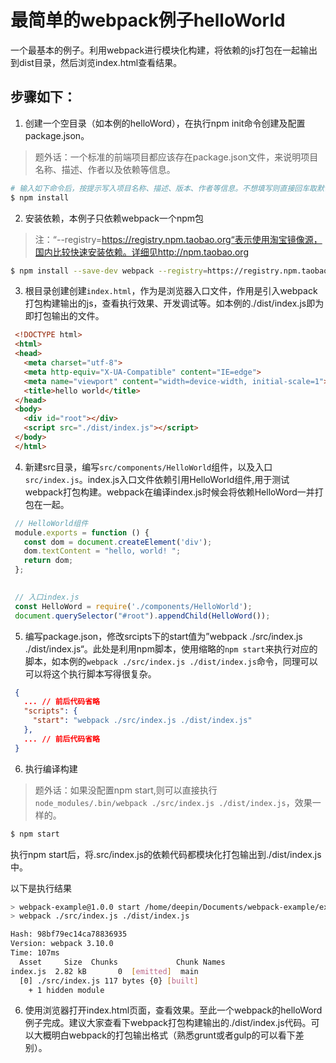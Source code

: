 # 最简单的webpack例子helloWorld

  一个最基本的例子。利用webpack进行模块化构建，将依赖的js打包在一起输出到dist目录，然后浏览index.html查看结果。
  
## 步骤如下：

  1. 创建一个空目录（如本例的helloWord），在执行npm init命令创建及配置package.json。
  > 题外话：一个标准的前端项目都应该存在package.json文件，来说明项目名称、描述、作者以及依赖等信息。
  ```bash
  # 输入如下命令后，按提示写入项目名称、描述、版本、作者等信息。不想填写则直接回车取默认也可以
  $ npm install
  ```

  2. 安装依赖，本例子只依赖webpack一个npm包
  > 注：“--registry=https://registry.npm.taobao.org“表示使用淘宝镜像源，国内比较快速安装依赖。详细见http://npm.taobao.org
  ```bash
  $ npm install --save-dev webpack --registry=https://registry.npm.taobao.org
  ```
 3. 根目录创建创建`index.html`，作为是浏览器入口文件，作用是引入webpack打包构建输出的js，查看执行效果、开发调试等。如本例的./dist/index.js即为即打包输出的文件。
 ``` html
  <!DOCTYPE html>
  <html>
  <head>
    <meta charset="utf-8">
    <meta http-equiv="X-UA-Compatible" content="IE=edge">
    <meta name="viewport" content="width=device-width, initial-scale=1">
    <title>hello world</title>
  </head>
  <body>
    <div id="root"></div>
    <script src="./dist/index.js"></script>
  </body>
  </html>
 ```

 4. 新建src目录，编写`src/components/HelloWorld`组件，以及入口`src/index.js`。index.js入口文件依赖引用HelloWorld组件,用于测试webpack打包构建。webpack在编译index.js时候会将依赖HelloWord一并打包在一起。
 ```js
  // HelloWorld组件
  module.exports = function () {
    const dom = document.createElement('div');
    dom.textContent = "hello, world! ";
    return dom;
  };
  
 ```
 ```js
  // 入口index.js
  const HelloWord = require('./components/HelloWorld');
  document.querySelector("#root").appendChild(HelloWord());
```

 5. 编写package.json，修改srcipts下的start值为”webpack ./src/index.js ./dist/index.js“。此处是利用npm脚本，使用缩略的`npm start`来执行对应的脚本，如本例的`webpack ./src/index.js ./dist/index.js`命令，同理可以可以将这个执行脚本写得很复杂。
 ```json
  {
    ... // 前后代码省略
    "scripts": {
      "start": "webpack ./src/index.js ./dist/index.js"
    },
    ... // 前后代码省略
  }
 ```

 6. 执行编译构建
 > 题外话：如果没配置npm start,则可以直接执行`node_modules/.bin/webpack ./src/index.js ./dist/index.js`，效果一样的。

  ```bash
  $ npm start
  ```
  执行npm start后，将.src/index.js的依赖代码都模块化打包输出到./dist/index.js中。
  
  以下是执行结果

  ```bash
  > webpack-example@1.0.0 start /home/deepin/Documents/webpack-example/examples/helloWorld
  > webpack ./src/index.js ./dist/index.js

  Hash: 98bf79ec14ca78836935
  Version: webpack 3.10.0
  Time: 107ms
    Asset     Size  Chunks             Chunk Names
  index.js  2.82 kB       0  [emitted]  main
    [0] ./src/index.js 117 bytes {0} [built]
      + 1 hidden module

  ```

  6. 使用浏览器打开index.html页面，查看效果。至此一个webpack的helloWord例子完成。建议大家查看下webpack打包构建输出的./dist/index.js代码。可以大概明白webpack的打包输出格式（熟悉grunt或者gulp的可以看下差别）。
